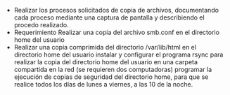 - Realizar los procesos solicitados de copia de archivos, documentando cada proceso mediante una captura de     pantalla y describiendo el procedo realizado.
- Requerimiento
  Realizar una copia del archivo smb.conf en el directorio home del usuario
- Realizar una copia comprimida del directorio /var/lib/html en el directorio home del usuario
  instalar y configurar el programa rsync para realizar la copia del directorio home del usuario en una carpeta compartida en la red (se requieren dos computadoras)
  programar la ejecución de copias de seguridad del directorio home, para que se realice todos los días de lunes a viernes, a las 10 de la noche.